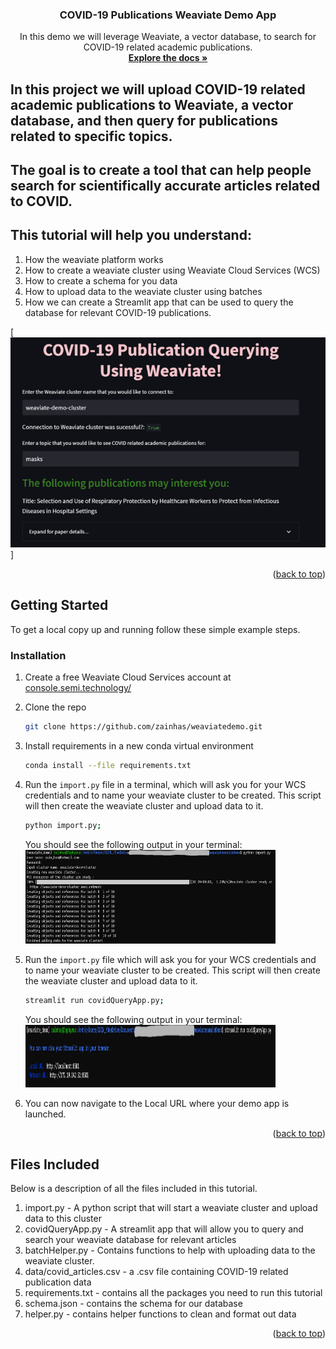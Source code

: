 <h3 align="center">COVID-19 Publications Weaviate Demo App</h3>

  <p align="center">
    In this demo we will leverage Weaviate, a vector database, to search for COVID-19 related academic publications.
    <br />
    <a href="https://github.com/zainhas/weaviatedemo"><strong>Explore the docs »</strong></a>
    <br />
  </p>
</div>


<!-- ABOUT THE PROJECT -->
## In this project we will upload COVID-19 related academic publications to Weaviate, a vector database, and then query for publications related to specific topics. 
## The goal is to create a tool that can help people search for scientifically accurate articles related to COVID.

## This tutorial will help you understand:
1. How the weaviate platform works
2. How to create a weaviate cluster using Weaviate Cloud Services (WCS)
3. How to create a schema for you data
4. How to upload data to the weaviate cluster using batches
5. How we can create a Streamlit app that can be used to query the database for relevant COVID-19 publications.

[![Product Name Screen Shot][product-screenshot]]

<p align="right">(<a href="#readme-top">back to top</a>)</p>

<!-- GETTING STARTED -->
## Getting Started

To get a local copy up and running follow these simple example steps.

### Installation

1. Create a free Weaviate Cloud Services account at [console.semi.technology/](https://console.semi.technology/)
2. Clone the repo
   ```sh
   git clone https://github.com/zainhas/weaviatedemo.git
   ```
3. Install requirements in a new conda virtual environment
   ```sh
   conda install --file requirements.txt
   ```
4. Run the `import.py` file in a terminal, which will ask you for your WCS credentials and to name your weaviate cluster to be created. This script will then create the weaviate cluster and upload data to it.
   ```sh
   python import.py;
   ```
   You should see the following output in your terminal:
   <img src="images/term0.png" width="400" height="150">
   
5. Run the `import.py` file which will ask you for your WCS credentials and to name your weaviate cluster to be created. This script will then create the weaviate cluster and upload data to it.
   ```sh
   streamlit run covidQueryApp.py;
   ```
   You should see the following output in your terminal:
   <img src="images/term1.png" width="400" height="100">
   
6. You can now navigate to the Local URL where your demo app is launched.
<p align="right">(<a href="#readme-top">back to top</a>)</p>

<!-- FILES INCLUDED -->
## Files Included

Below is a description of all the files included in this tutorial.

1. import.py - A python script that will start a weaviate cluster and upload data to this cluster
2. covidQueryApp.py - A streamlit app that will allow you to query and search your weaviate database for relevant articles
3. batchHelper.py - Contains functions to help with uploading data to the weaviate cluster.
4. data/covid_articles.csv - a .csv file containing COVID-19 related publication data
5. requirements.txt - contains all the packages you need to run this tutorial
6. schema.json - contains the schema for our database
7. helper.py - contains helper functions to clean and format out data

<p align="right">(<a href="#readme-top">back to top</a>)</p>



<!-- MARKDOWN LINKS & IMAGES -->
[product-screenshot]: images/appDemo.png
[term0-screenshot]: images/term0.png
[term1-screenshot]: images/term1.png
